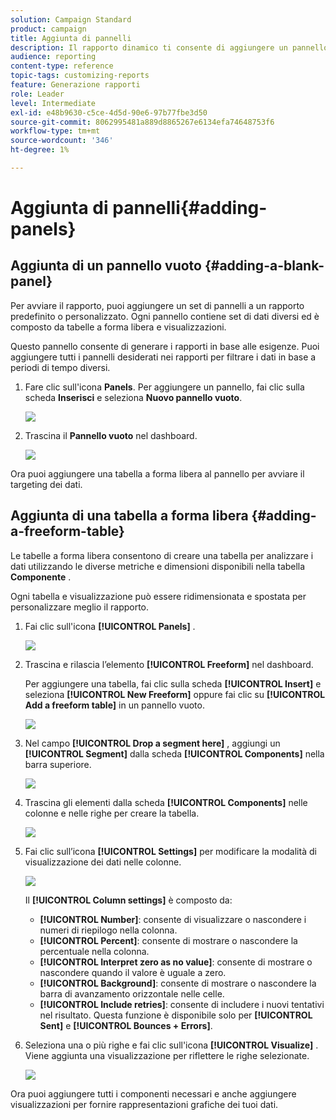 ```yaml
---
solution: Campaign Standard
product: campaign
title: Aggiunta di pannelli
description: Il rapporto dinamico ti consente di aggiungere un pannello per filtrare meglio i dati in base al periodo di tempo scelto.
audience: reporting
content-type: reference
topic-tags: customizing-reports
feature: Generazione rapporti
role: Leader
level: Intermediate
exl-id: e48b9630-c5ce-4d5d-90e6-97b77fbe3d50
source-git-commit: 8062995481a889d8865267e6134efa74648753f6
workflow-type: tm+mt
source-wordcount: '346'
ht-degree: 1%

---
```


# Aggiunta di pannelli{#adding-panels}

## Aggiunta di un pannello vuoto {#adding-a-blank-panel}

Per avviare il rapporto, puoi aggiungere un set di pannelli a un rapporto predefinito o personalizzato. Ogni pannello contiene set di dati diversi ed è composto da tabelle a forma libera e visualizzazioni.

Questo pannello consente di generare i rapporti in base alle esigenze. Puoi aggiungere tutti i pannelli desiderati nei rapporti per filtrare i dati in base a periodi di tempo diversi.

1. Fare clic sull&#39;icona **Panels**. Per aggiungere un pannello, fai clic sulla scheda **Inserisci** e seleziona **Nuovo pannello vuoto**.

   ![](assets/dynamic_report_panel_1.png)

1. Trascina il **Pannello vuoto** nel dashboard.

   ![](assets/dynamic_report_panel.png)

Ora puoi aggiungere una tabella a forma libera al pannello per avviare il targeting dei dati.

## Aggiunta di una tabella a forma libera {#adding-a-freeform-table}

Le tabelle a forma libera consentono di creare una tabella per analizzare i dati utilizzando le diverse metriche e dimensioni disponibili nella tabella **Componente** .

Ogni tabella e visualizzazione può essere ridimensionata e spostata per personalizzare meglio il rapporto.

1. Fai clic sull&#39;icona **[!UICONTROL Panels]** .

   ![](assets/dynamic_report_panel_1.png)

1. Trascina e rilascia l’elemento **[!UICONTROL Freeform]** nel dashboard.

   Per aggiungere una tabella, fai clic sulla scheda **[!UICONTROL Insert]** e seleziona **[!UICONTROL New Freeform]** oppure fai clic su **[!UICONTROL Add a freeform table]** in un pannello vuoto.

   ![](assets/dynamic_report_panel_2.png)

1. Nel campo **[!UICONTROL Drop a segment here]** , aggiungi un **[!UICONTROL Segment]** dalla scheda **[!UICONTROL Components]** nella barra superiore.

   ![](assets/dynamic_report_panel_3.png)

1. Trascina gli elementi dalla scheda **[!UICONTROL Components]** nelle colonne e nelle righe per creare la tabella.

   ![](assets/dynamic_report_freeform_3.png)

1. Fai clic sull’icona **[!UICONTROL Settings]** per modificare la modalità di visualizzazione dei dati nelle colonne.

   ![](assets/dynamic_report_freeform_4.png)

   Il **[!UICONTROL Column settings]** è composto da:

   * **[!UICONTROL Number]**: consente di visualizzare o nascondere i numeri di riepilogo nella colonna.
   * **[!UICONTROL Percent]**: consente di mostrare o nascondere la percentuale nella colonna.
   * **[!UICONTROL Interpret zero as no value]**: consente di mostrare o nascondere quando il valore è uguale a zero.
   * **[!UICONTROL Background]**: consente di mostrare o nascondere la barra di avanzamento orizzontale nelle celle.
   * **[!UICONTROL Include retries]**: consente di includere i nuovi tentativi nel risultato. Questa funzione è disponibile solo per **[!UICONTROL Sent]** e **[!UICONTROL Bounces + Errors]**.

1. Seleziona una o più righe e fai clic sull&#39;icona **[!UICONTROL Visualize]** . Viene aggiunta una visualizzazione per riflettere le righe selezionate.

   ![](assets/dynamic_report_freeform_5.png)

Ora puoi aggiungere tutti i componenti necessari e anche aggiungere visualizzazioni per fornire rappresentazioni grafiche dei tuoi dati.
